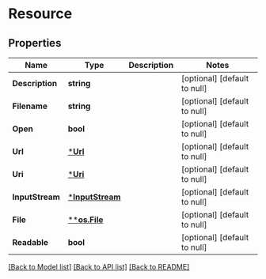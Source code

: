# Resource

## Properties
Name | Type | Description | Notes
------------ | ------------- | ------------- | -------------
**Description** | **string** |  | [optional] [default to null]
**Filename** | **string** |  | [optional] [default to null]
**Open** | **bool** |  | [optional] [default to null]
**Url** | [***Url**](URL.md) |  | [optional] [default to null]
**Uri** | [***Uri**](URI.md) |  | [optional] [default to null]
**InputStream** | [***InputStream**](InputStream.md) |  | [optional] [default to null]
**File** | [****os.File**](*os.File.md) |  | [optional] [default to null]
**Readable** | **bool** |  | [optional] [default to null]

[[Back to Model list]](../README.md#documentation-for-models) [[Back to API list]](../README.md#documentation-for-api-endpoints) [[Back to README]](../README.md)


